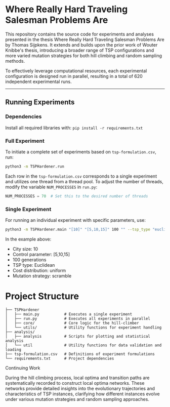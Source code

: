 # Where Really Hard Traveling Salesman Problems Are

This repository contains the source code for experiments and analyses presented in the thesis Where Really Hard Traveling Salesman Problems Are by Thomas Sijpkens. It extends and builds upon the prior work of Wouter Knibbe's thesis, introducing a broader range of TSP configurations and more varied mutation strategies for both hill climbing and random sampling methods.

To effectively leverage computational resources, each experimental configuration is designed run in parallel, resulting in a total of 620 independent experimental runs.

---

## Running Experiments

### Dependencies

Install all required libraries with: `pip install -r requirements.txt`

### Full Experiment
To initiate a complete set of experiments based on `tsp-formulation.csv`, run:

```bash
python3 -m TSPHardener.run
```
Each row in the `tsp-formulation.csv` corresponds to a single experiment and utilizes one thread from a thread pool. To adjust the number of threads, modify the variable `NUM_PROCESSES` in `run.py`:


```python
NUM_PROCESSES = 70  # Set this to the desired number of threads
```

### Single Experiment
For running an individual experiment with specific parameters, use:
```bash
python3 -m TSPHardener.main "[10]" "[5,10,15]" 100 "" --tsp_type "euclidean" --distribution "uniform" --mutation_strategy "scramble"
```

In the example above:
- City size: 10
- Control parameter: [5,10,15]
- 100 generations
- TSP type: Euclidean
- Cost distribution: uniform
- Mutation strategy: scramble

# Project Structure

```plaintext
├── TSPHardener
│   ├── main.py           # Executes a single experiment
│   ├── run.py            # Executes all experiments in parallel
│   ├── core/             # Core logic for the hill-climber
│   └── utils/            # Utility functions for experiment handling
├── analysis/
│   ├── analysis          # Scripts for plotting and statistical analysis
│   └── util              # Utility functions for data validation and loading
├── tsp-formulation.csv   # Definitions of experiment formulations
└── requirements.txt      # Project dependencies
```

Continuing Work

During the hill climbing process, local optima and transition paths are systematically recorded to construct local optima networks. These networks provide detailed insights into the evolutionary trajectories and characteristics of TSP instances, clarifying how different instances evolve under various mutation strategies and random sampling approaches.
